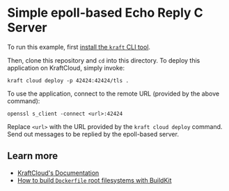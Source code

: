 # Simple epoll-based Echo Reply C Server

To run this example, first [install the `kraft` CLI tool](https://unikraft.org/docs/cli).

Then, clone this repository and `cd` into this directory.
To deploy this application on KraftCloud, simply invoke:

```console
kraft cloud deploy -p 42424:42424/tls .
```

To use the application, connect to the remote URL (provided by the above command):

```console
openssl s_client -connect <url>:42424
```

Replace `<url>` with the URL provided by the `kraft cloud deploy` command.
Send out messages to be replied by the epoll-based server.

## Learn more

- [KraftCloud's Documentation](https://docs.kraft.cloud)
- [How to build `Dockerfile` root filesystems with BuildKit](https://unikraft.org/docs/getting-started/integrations/buildkit)
